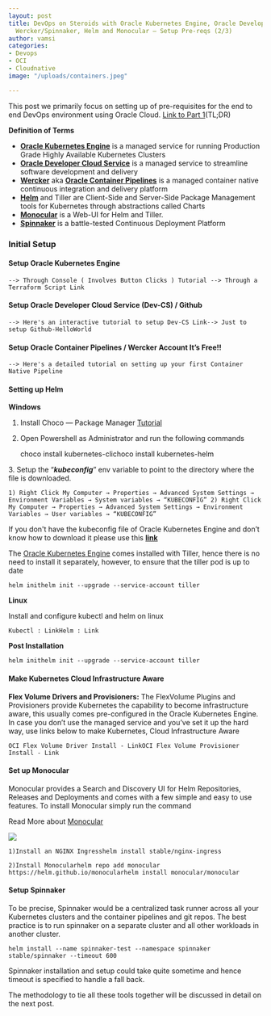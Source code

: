```yaml
---
layout: post
title: DevOps on Steroids with Oracle Kubernetes Engine, Oracle Developer Cloud Service,
  Wercker/Spinnaker, Helm and Monocular — Setup Pre-reqs (2/3)
author: vamsi
categories:
- Devops
- OCI
- Cloudnative
image: "/uploads/containers.jpeg"

---
```

This post we primarily focus on setting up of pre-requisites for the end to end DevOps environment using Oracle Cloud. [Link to Part 1](https://medium.com/jsonlovesyaml/devops-on-steroids-with-oracle-kubernetes-engine-oke-oracle-developer-cloud-service-wercker-4eb7d45be6be)(TL;DR)

**Definition of Terms**

* [**Oracle Kubernetes Engine**](https://cloud.oracle.com/containers/kubernetes-engine) is a managed service for running Production Grade Highly Available Kubernetes Clusters
* [**Oracle Developer Cloud Service**](https://cloud.oracle.com/en_US/developer-service) is a managed service to streamline software development and delivery
* [**Wercker**](http://www.wercker.com/) aka [**Oracle Container Pipelines**](https://cloud.oracle.com/en_US/containers/pipelines) is a managed container native continuous integration and delivery platform
* [**Helm**](https://helm.sh/) and Tiller are Client-Side and Server-Side Package Management tools for Kubernetes through abstractions called Charts
* [**Monocular**](https://github.com/helm/monocular) is a Web-UI for Helm and Tiller.
* [**Spinnaker**](https://www.spinnaker.io/) is a battle-tested Continuous Deployment Platform

### Initial Setup

#### Setup Oracle Kubernetes Engine

    --> Through Console ( Involves Button Clicks ) Tutorial --> Through a Terraform Script Link

#### Setup Oracle Developer Cloud Service (Dev-CS) / Github

    --> Here's an interactive tutorial to setup Dev-CS Link--> Just to setup Github-HelloWorld

#### Setup Oracle Container Pipelines / Wercker Account It’s Free!!

    --> Here's a detailed tutorial on setting up your first Container Native Pipeline

#### Setting up Helm

**Windows**

1. Install Choco — Package Manager [Tutorial](https://medium.com/@JockDaRock/installing-the-chocolatey-package-manager-for-windows-3b1bdd0dbb49)
2. Open Powershell as Administrator and run the following commands

   choco install kubernetes-clichoco install kubernetes-helm

3\. Setup the “**_kubeconfig_**” env variable to point to the directory where the file is downloaded.

    1) Right Click My Computer → Properties → Advanced System Settings → Environment Variables → System variables → “KUBECONFIG” 2) Right Click My Computer → Properties → Advanced System Settings → Environment Variables → User variables → “KUBECONFIG”

If you don't have the kubeconfig file of Oracle Kubernetes Engine and don’t know how to download it please use this [**link**](https://docs.cloud.oracle.com/iaas/Content/ContEng/Tasks/contengdownloadkubeconfigfile.htm)

The [Oracle Kubernetes Engine](https://cloud.oracle.com/containers/kubernetes-engine) comes installed with Tiller, hence there is no need to install it separately, however, to ensure that the tiller pod is up to date

    helm inithelm init --upgrade --service-account tiller

**Linux**

Install and configure kubectl and helm on linux

    Kubectl : LinkHelm : Link

**Post Installation**

    helm inithelm init --upgrade --service-account tiller

#### Make Kubernetes Cloud Infrastructure Aware

**Flex Volume Drivers and Provisioners:** The FlexVolume Plugins and Provisioners provide Kubernetes the capability to become infrastructure aware, this usually comes pre-configured in the Oracle Kubernetes Engine. In case you don’t use the managed service and you’ve set it up the hard way, use links below to make Kubernetes, Cloud Infrastructure Aware

    OCI Flex Volume Driver Install - LinkOCI Flex Volume Provisioner Install - Link

#### Set up Monocular

Monocular provides a Search and Discovery UI for Helm Repositories, Releases and Deployments and comes with a few simple and easy to use features. To install Monocular simply run the command

Read More about [Monocular](https://github.com/helm/monocular)

![](https://cdn-images-1.medium.com/max/750/0*yujOOiV6Cu_Oe_1k.gif)

    1)Install an NGINX Ingresshelm install stable/nginx-ingress
    
    2)Install Monocularhelm repo add monocular https://helm.github.io/monocularhelm install monocular/monocular

#### Setup Spinnaker

To be precise, Spinnaker would be a centralized task runner across all your Kubernetes clusters and the container pipelines and git repos. The best practice is to run spinnaker on a separate cluster and all other workloads in another cluster.

    helm install --name spinnaker-test --namespace spinnaker stable/spinnaker --timeout 600

Spinnaker installation and setup could take quite sometime and hence timeout is specified to handle a fall back.

The methodology to tie all these tools together will be discussed in detail on the next post.